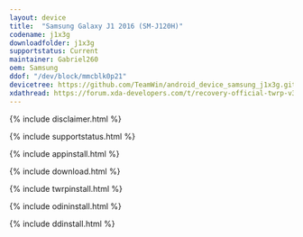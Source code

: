```yaml
---
layout: device
title:  "Samsung Galaxy J1 2016 (SM-J120H)"
codename: j1x3g
downloadfolder: j1x3g
supportstatus: Current
maintainer: Gabriel260
oem: Samsung
ddof: "/dev/block/mmcblk0p21"
devicetree: https://github.com/TeamWin/android_device_samsung_j1x3g.git
xdathread: https://forum.xda-developers.com/t/recovery-official-twrp-v3-7-0-for-galaxy-j1-2016-j120h.4511897/
---
```


{% include disclaimer.html %}

{% include supportstatus.html %}

{% include appinstall.html %}

{% include download.html %}

{% include twrpinstall.html %}

{% include odininstall.html %}

{% include ddinstall.html %}
